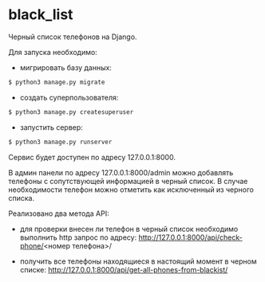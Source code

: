 # black_list

Черный список телефонов на Django.

Для запуска необходимо:
 - мигрировать базу данных:
```bash
$ python3 manage.py migrate
``` 
 - создать суперпользователя:
```bash
$ python3 manage.py createsuperuser
``` 
 - запустить сервер:
```bash
$ python3 manage.py runserver
``` 
Сервис будет доступен по адресу 127.0.0.1:8000.

В админ панели по адресу 127.0.0.1:8000/admin можно добавлять телефоны с сопутствующей информацией в черный список.
В случае необходимости телефон можно отметить как исключенный из черного списка.

Реализовано два метода API:
 - для проверки внесен ли телефон в черный список необходимо выполнить http запрос по адресу:
 http://127.0.0.1:8000/api/check-phone/<номер телефона>/
 
 - получить все телефоны находящиеся в настоящий момент в черном списке:
 http://127.0.0.1:8000/api/get-all-phones-from-blackist/